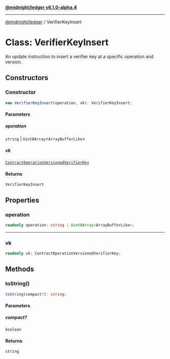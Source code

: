 [**@midnight/ledger v6.1.0-alpha.4**](../README.md)

***

[@midnight/ledger](../globals.md) / VerifierKeyInsert

# Class: VerifierKeyInsert

An update instruction to insert a verifier key at a specific operation and
version.

## Constructors

### Constructor

```ts
new VerifierKeyInsert(operation, vk): VerifierKeyInsert;
```

#### Parameters

##### operation

`string` | `Uint8Array`\<`ArrayBufferLike`\>

##### vk

[`ContractOperationVersionedVerifierKey`](ContractOperationVersionedVerifierKey.md)

#### Returns

`VerifierKeyInsert`

## Properties

### operation

```ts
readonly operation: string | Uint8Array<ArrayBufferLike>;
```

***

### vk

```ts
readonly vk: ContractOperationVersionedVerifierKey;
```

## Methods

### toString()

```ts
toString(compact?): string;
```

#### Parameters

##### compact?

`boolean`

#### Returns

`string`
